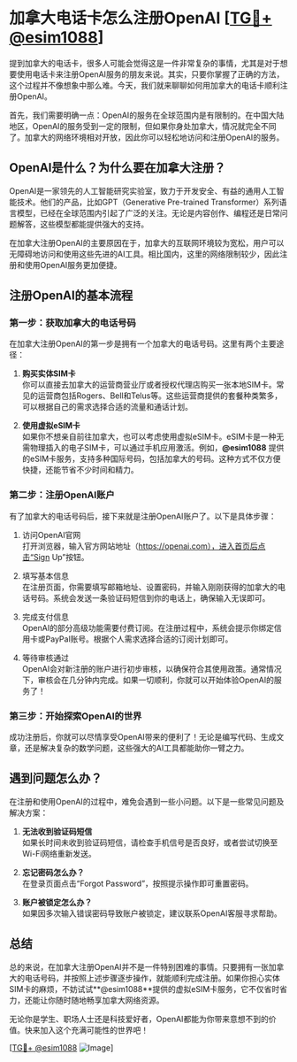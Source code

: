 # 加拿大电话卡怎么注册OpenAI [[TG💪+ @esim1088](https://t.me/s/esim1088)]

提到加拿大的电话卡，很多人可能会觉得这是一件非常复杂的事情，尤其是对于想要使用电话卡来注册OpenAI服务的朋友来说。其实，只要你掌握了正确的方法，这个过程并不像想象中那么难。今天，我们就来聊聊如何用加拿大的电话卡顺利注册OpenAI。

首先，我们需要明确一点：OpenAI的服务在全球范围内是有限制的。在中国大陆地区，OpenAI的服务受到一定的限制，但如果你身处加拿大，情况就完全不同了。加拿大的网络环境相对开放，因此你可以轻松地访问和注册OpenAI的服务。

## OpenAI是什么？为什么要在加拿大注册？

OpenAI是一家领先的人工智能研究实验室，致力于开发安全、有益的通用人工智能技术。他们的产品，比如GPT（Generative Pre-trained Transformer）系列语言模型，已经在全球范围内引起了广泛的关注。无论是内容创作、编程还是日常问题解答，这些模型都能提供强大的支持。

在加拿大注册OpenAI的主要原因在于，加拿大的互联网环境较为宽松，用户可以无障碍地访问和使用这些先进的AI工具。相比国内，这里的网络限制较少，因此注册和使用OpenAI服务更加便捷。

## 注册OpenAI的基本流程

### 第一步：获取加拿大的电话号码

在加拿大注册OpenAI的第一步是拥有一个加拿大的电话号码。这里有两个主要途径：

1. **购买实体SIM卡**  
   你可以直接去加拿大的运营商营业厅或者授权代理店购买一张本地SIM卡。常见的运营商包括Rogers、Bell和Telus等。这些运营商提供的套餐种类繁多，可以根据自己的需求选择合适的流量和通话计划。

2. **使用虚拟eSIM卡**  
   如果你不想亲自前往加拿大，也可以考虑使用虚拟eSIM卡。eSIM卡是一种无需物理插入的电子SIM卡，可以通过手机应用激活。例如，**@esim1088** 提供的eSIM卡服务，支持多种国际号码，包括加拿大的号码。这种方式不仅方便快捷，还能节省不少时间和精力。

### 第二步：注册OpenAI账户

有了加拿大的电话号码后，接下来就是注册OpenAI账户了。以下是具体步骤：

1. 访问OpenAI官网  
   打开浏览器，输入官方网站地址（https://openai.com），进入首页后点击“Sign Up”按钮。

2. 填写基本信息  
   在注册页面，你需要填写邮箱地址、设置密码，并输入刚刚获得的加拿大的电话号码。系统会发送一条验证码短信到你的电话上，确保输入无误即可。

3. 完成支付信息  
   OpenAI的部分高级功能需要付费订阅。在注册过程中，系统会提示你绑定信用卡或PayPal账号。根据个人需求选择合适的订阅计划即可。

4. 等待审核通过  
   OpenAI会对新注册的账户进行初步审核，以确保符合其使用政策。通常情况下，审核会在几分钟内完成。如果一切顺利，你就可以开始体验OpenAI的服务了！

### 第三步：开始探索OpenAI的世界

成功注册后，你就可以尽情享受OpenAI带来的便利了！无论是编写代码、生成文章，还是解决复杂的数学问题，这些强大的AI工具都能助你一臂之力。

## 遇到问题怎么办？

在注册和使用OpenAI的过程中，难免会遇到一些小问题。以下是一些常见问题及解决方案：

1. **无法收到验证码短信**  
   如果长时间未收到验证码短信，请检查手机信号是否良好，或者尝试切换至Wi-Fi网络重新发送。

2. **忘记密码怎么办？**  
   在登录页面点击“Forgot Password”，按照提示操作即可重置密码。

3. **账户被锁定怎么办？**  
   如果因多次输入错误密码导致账户被锁定，建议联系OpenAI客服寻求帮助。

## 总结

总的来说，在加拿大注册OpenAI并不是一件特别困难的事情。只要拥有一张加拿大的电话号码，并按照上述步骤逐步操作，就能顺利完成注册。如果你担心实体SIM卡的麻烦，不妨试试**@esim1088**提供的虚拟eSIM卡服务，它不仅省时省力，还能让你随时随地畅享加拿大网络资源。

无论你是学生、职场人士还是科技爱好者，OpenAI都能为你带来意想不到的价值。快来加入这个充满可能性的世界吧！

[[TG💪+ @esim1088](https://t.me/s/esim1088) ![Image](https://i.postimg.cc/4NQfJmqS/Snipaste-2025-05-13-00-14-12.png)]